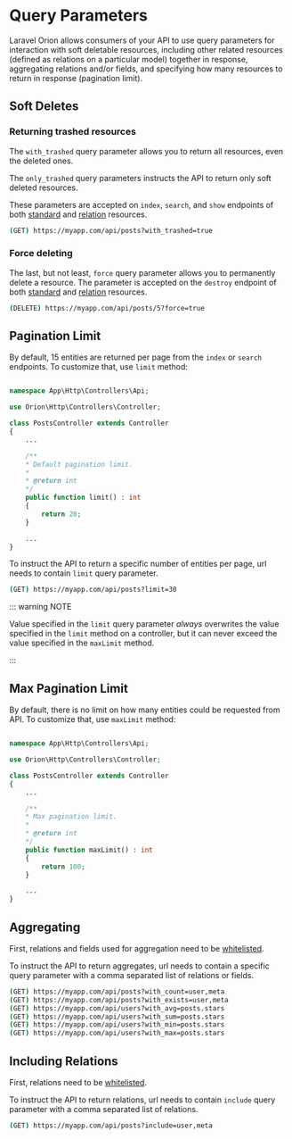 # Query Parameters

Laravel Orion allows consumers of your API to use query parameters for interaction with soft deletable resources, including other related resources (defined as relations on a particular model) together in response, aggregating relations and/or fields, and specifying how many resources to return in response (pagination limit).

## Soft Deletes

### Returning trashed resources

The `with_trashed` query parameter allows you to return all resources, even the deleted ones.

The `only_trashed` query parameters instructs the API to return only soft deleted resources.

These parameters are accepted on `index`, `search`, and `show` endpoints of both [standard](./models.html#soft-deletes) and [relation](./relationships.html#soft-deletes) resources.

```bash
(GET) https://myapp.com/api/posts?with_trashed=true
```

### Force deleting

The last, but not least, `force` query parameter allows you to permanently delete a resource. The parameter is accepted on the `destroy` endpoint of both [standard](./models.html#soft-deletes) and [relation](./relationships.html#soft-deletes) resources.

```bash
(DELETE) https://myapp.com/api/posts/5?force=true
```

## Pagination Limit

By default, 15 entities are returned per page from the `index` or `search` endpoints. To customize that, use `limit` method:

```php

namespace App\Http\Controllers\Api;

use Orion\Http\Controllers\Controller;

class PostsController extends Controller
{
    ...

    /**
    * Default pagination limit.
    *
    * @return int
    */
    public function limit() : int
    {
        return 20;
    }

    ...
}
```

To instruct the API to return a specific number of entities per page, url needs to contain `limit` query parameter.

```bash
(GET) https://myapp.com/api/posts?limit=30
```

::: warning NOTE

Value specified in the `limit` query parameter *always* overwrites the value specified in the `limit` method on a controller, but it can never exceed the value specified in the `maxLimit` method.

:::


## Max Pagination Limit

By default, there is no limit on how many entities could be requested from API. To customize that, use `maxLimit` method:

```php

namespace App\Http\Controllers\Api;

use Orion\Http\Controllers\Controller;

class PostsController extends Controller
{
    ...

    /**
    * Max pagination limit.
    *
    * @return int
    */
    public function maxLimit() : int
    {
        return 100;
    }

    ...
}
```

## Aggregating

First, relations and fields used for aggregation need to be [whitelisted](./search.html#aggregates).

To instruct the API to return aggregates, url needs to contain a specific query parameter with a comma separated list of relations or fields.

```bash
(GET) https://myapp.com/api/posts?with_count=user,meta
(GET) https://myapp.com/api/posts?with_exists=user,meta
(GET) https://myapp.com/api/users?with_avg=posts.stars
(GET) https://myapp.com/api/users?with_sum=posts.stars
(GET) https://myapp.com/api/users?with_min=posts.stars
(GET) https://myapp.com/api/users?with_max=posts.stars
```


## Including Relations

First, relations need to be [whitelisted](./search.html#includes).

To instruct the API to return relations, url needs to contain `include` query parameter with a comma separated list of relations.

```bash
(GET) https://myapp.com/api/posts?include=user,meta
```
